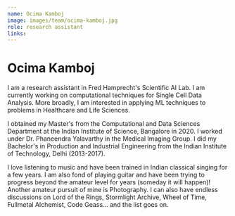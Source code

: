 ```yaml
---
name: Ocima Kamboj
image: images/team/ocima-kamboj.jpg
role: research assistant
links:
---
```


# Ocima Kamboj

I am a research assistant in Fred Hamprecht's Scientific AI Lab. I am currently working on computational techniques for Single Cell Data Analysis. More broadly, I am interested in applying ML techniques to problems in Healthcare and Life Sciences.

I obtained my Master's from the Computational and Data Sciences Department at the Indian Institute of Science, Bangalore in 2020. I worked under Dr. Phaneendra Yalavarthy in the Medical Imaging Group.
I did my Bachelor's in Production and Industrial Engineering from the Indian Institute of Technology, Delhi (2013-2017).

I love listening to music and have been trained in Indian classical singing for a few years. I am also fond of playing guitar and have been trying to progress beyond the amateur level for years (someday it will happen)!
Another amateur pursuit of mine is Photography.
I can also have endless discussions on Lord of the Rings, Stormlight Archive, Wheel of Time, Fullmetal Alchemist, Code Geass... and the list goes on.

